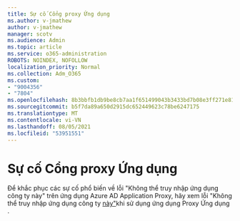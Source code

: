 ```yaml
---
title: Sự cố Cổng proxy Ứng dụng
ms.author: v-jmathew
author: v-jmathew
manager: scotv
ms.audience: Admin
ms.topic: article
ms.service: o365-administration
ROBOTS: NOINDEX, NOFOLLOW
localization_priority: Normal
ms.collection: Adm_O365
ms.custom:
- "9004356"
- "7804"
ms.openlocfilehash: 8b3bbfb1db9be8cb7aa1f651499043b3433bd7b08e3ff271e810c591b6f74acf
ms.sourcegitcommit: b5f7da89a650d2915dc652449623c78be6247175
ms.translationtype: MT
ms.contentlocale: vi-VN
ms.lasthandoff: 08/05/2021
ms.locfileid: "53951551"
---
```

# <a name="app-proxy-gateway-issue"></a>Sự cố Cổng proxy Ứng dụng

Để khắc phục các sự cố phổ biến về lỗi "Không thể truy nhập ứng dụng công ty này" trên ứng dụng Azure AD Application Proxy, hãy xem lỗi "Không thể truy nhập ứng dụng công ty [này"](https://docs.microsoft.com/azure/active-directory/manage-apps/application-proxy-sign-in-bad-gateway-timeout-error)khi sử dụng ứng dụng Proxy Ứng dụng .
